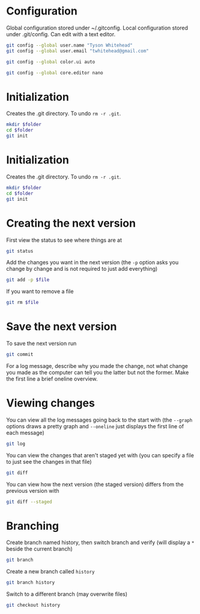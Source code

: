 # Configuration

Global configuration stored under ~/.gitconfig. Local configuration stored under .git/config. Can edit with a text editor.

```bash
git config --global user.name "Tyson Whitehead" 
git config --global user.email "twhitehead@gmail.com" 
```
```bash
git config --global color.ui auto 
```
```bash
git config --global core.editor nano
```

# Initialization

Creates the .git directory. To undo `rm -r .git`.

```bash
mkdir $folder
cd $folder
git init
```

# Initialization 

Creates the .git directory. To undo `rm -r .git`. 

```bash 
mkdir $folder
cd $folder
git init
```

# Creating the next version

First view the status to see where things are at

```bash
git status
```

Add the changes you want in the next version (the `-p` option asks 
you change by change and is not required to just add everything)

```bash
git add -p $file
```

If you want to remove a file

```bash
git rm $file
```

# Save the next version

To save the next version run

```bash
git commit
```

For a log message, describe why you made the change, not what 
change you made as the computer can tell you the latter but not 
the former. Make the first line a brief oneline overview.

# Viewing changes

You can view all the log messages going back to the start with 
(the `--graph` options draws a pretty graph and `--oneline` just 
displays the first line of each message)

```bash
git log
```

You can view the changes that aren't staged yet with (you can 
specify a file to just see the changes in that file)

```bash
git diff
```

You can view how the next version (the staged version) differs 
from the previous version with

```bash
git diff --staged
```

# Branching

Create branch named history, then switch branch and verify (will display a `*` beside the current branch)

```bash
git branch 
```

Create a new branch called `history`

```bash
git branch history
```

Switch to a different branch (may overwrite files)

```bash
git checkout history
```

